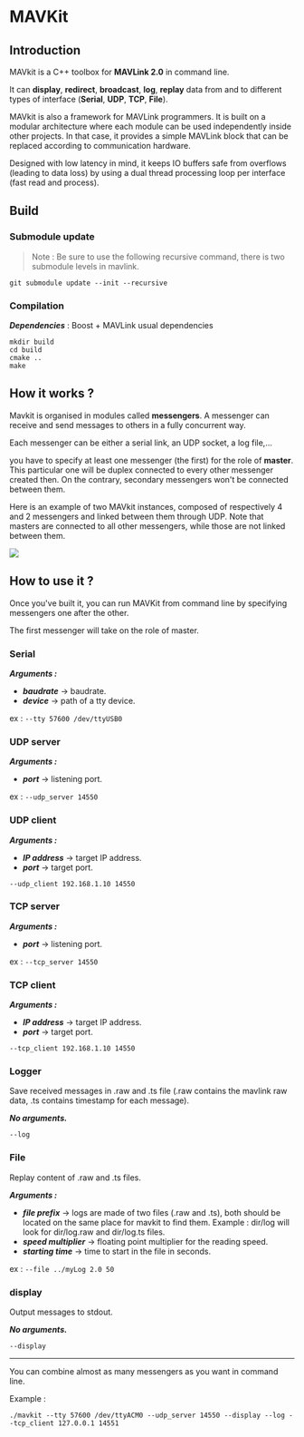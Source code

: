 # MAVKit

## Introduction

MAVkit is a C++ toolbox for **MAVLink 2.0** in command line.

 It can **display**, **redirect**, **broadcast**, **log**, **replay** data from and to different types of interface (**Serial**, **UDP**, **TCP**, **File**).

MAVkit is also a framework for MAVLink programmers.
It is built on a modular architecture where each module can be used independently inside other projects.
In that case, it provides a simple MAVLink block that can be replaced according to communication hardware.

Designed with low latency in mind, it keeps IO buffers safe from overflows (leading to data loss) by using a dual thread processing loop per interface (fast read and process).

## Build

### Submodule update
>Note : Be sure to use the following recursive command, there is two submodule levels in mavlink.

```Shell
git submodule update --init --recursive
```

### Compilation
***Dependencies*** : Boost + MAVLink usual dependencies

```shell
mkdir build
cd build
cmake ..
make
```

## How it works ?

Mavkit is organised in modules called **messengers**. A messenger can receive and send messages to others in a fully concurrent way.

Each messenger can be either a serial link, an UDP socket, a log file,...

you have to specify at least one messenger (the first) for the role of **master**.
This particular one will be duplex connected to every other messenger created then.
On the contrary, secondary messengers won't be connected between them.

Here is an example of two MAVkit instances, composed of respectively 4 and 2 messengers and linked between them through UDP. Note that masters are connected to all other messengers, while those are not linked between them.

<img src="/docs/mavkit_interfaces.jpg" />

## How to use it ?

Once you've built it, you can run MAVKit from command line by specifying messengers one after the other.

The first messenger will take on the role of master.

### Serial
***Arguments :***
* ***baudrate*** -> baudrate.
* ***device*** -> path of a tty device.

ex : `--tty 57600 /dev/ttyUSB0`

### UDP server
***Arguments :***
* ***port*** -> listening port.

ex : `--udp_server 14550`

### UDP client
***Arguments :***
* ***IP address*** -> target IP address.
* ***port*** -> target port.

`--udp_client 192.168.1.10 14550`

### TCP server
***Arguments :***
* ***port*** -> listening port.

ex : `--tcp_server 14550`

### TCP client
***Arguments :***
* ***IP address*** -> target IP address.
* ***port*** -> target port.

`--tcp_client 192.168.1.10 14550`

### Logger
Save received messages in .raw and .ts file (.raw contains the mavlink raw data, .ts contains timestamp for each message).

***No arguments.***

`--log`

### File
Replay content of .raw and .ts files.

***Arguments :***
* ***file prefix*** -> logs are made of two files (.raw and .ts), both should be located on the same place for mavkit to find them. Example : dir/log will look for dir/log.raw and dir/log.ts files.
* ***speed multiplier*** -> floating point multiplier for the reading speed.
* ***starting time*** -> time to start in the file in seconds.

ex : `--file ../myLog 2.0 50`

### display
Output messages to stdout.

***No arguments.***

`--display`

---
You can combine almost as many messengers as you want in command line.

Example :

```Shell
./mavkit --tty 57600 /dev/ttyACM0 --udp_server 14550 --display --log --tcp_client 127.0.0.1 14551
```
